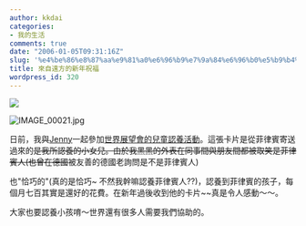```yaml
---
author: kkdai
categories:
- 我的生活
comments: true
date: "2006-01-05T09:31:16Z"
slug: '%e4%be%86%e8%87%aa%e9%81%a0%e6%96%b9%e7%9a%84%e6%96%b0%e5%b9%b4%e7%a5%9d%e7%a6%8f'
title: 來自遠方的新年祝福
wordpress_id: 320
---
```


[](http://www.worldvision.org.tw/sp/index.htm)[![](http://www.worldvision.org.tw/images/060101-1.gif)](http://www.worldvision.org.tw/edm/060101/index.html)

![IMAGE_00021.jpg](http://www.evanlin.com/blog/archives/20060105/IMAGE_00021.jpg)

日前，我與[Jenny](http://www.evanlin.com/janifor/)一起參加[世界展望會的兒童認養活動](http://www.worldvision.org.tw/)。這張卡片是從菲律賓寄送過來的~~是我所認養的小女兒。由於我黑黑的外表在同事間與朋友間都被取笑是菲律賓人(也曾在德國~~被友善的德國老詢問是不是菲律賓人)

也"恰巧的"(真的是恰巧~  不然我幹嘛認養菲律賓人??)，認養到菲律賓的孩子，每個月七百其實是還好的花費。在新年過後收到他的卡片~~真是令人感動～～。

大家也要認養小孩唷～世界還有很多人需要我們協助的。

